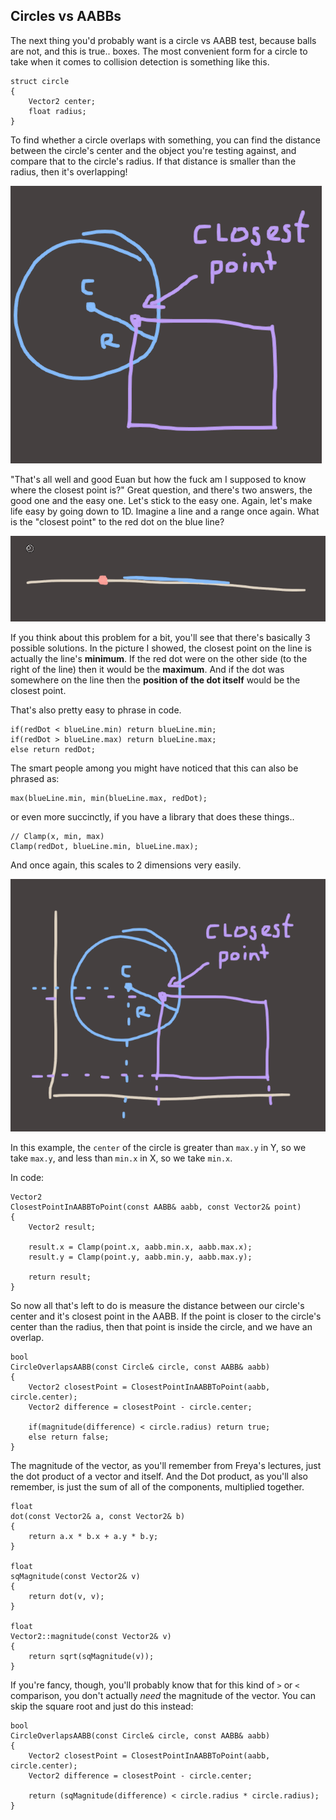 ## Circles vs AABBs

The next thing you'd probably want is a circle vs AABB test, because balls are not, and this is true.. boxes. The most convenient form for a circle to take when it comes to collision detection is something like this.

```
struct circle
{
	Vector2 center;
	float radius;
}
```

To find whether a circle overlaps with something, you can find the distance between the circle's center and the object you're testing against, and compare that to the circle's radius. If that distance is smaller than the radius, then it's overlapping!

![](img/circle_1.png)

"That's all well and good Euan but how the fuck am I supposed to know where the closest point is?" Great question, and there's two answers, the good one and the easy one. Let's stick to the easy one. Again, let's make life easy by going down to 1D. Imagine a line and a range once again. What is the "closest point" to the red dot on the blue line?

![](img/circle_2.png)

If you think about this problem for a bit, you'll see that there's basically 3 possible solutions. In the picture I showed, the closest point on the line is actually the line's **minimum**. If the red dot were on the other side (to the right of the line) then it would be the **maximum**. And if the dot was somewhere on the line then the **position of the dot itself** would be the closest point.

That's also pretty easy to phrase in code.

```
if(redDot < blueLine.min) return blueLine.min;
if(redDot > blueLine.max) return blueLine.max;
else return redDot;
```

The smart people among you might have noticed that this can also be phrased as:

```
max(blueLine.min, min(blueLine.max, redDot);
```

or even more succinctly, if you have a library that does these things..
```
// Clamp(x, min, max)
Clamp(redDot, blueLine.min, blueLine.max);
```

And once again, this scales to 2 dimensions very easily.

![](img/circle_3.png)

In this example, the `center` of the circle is greater than `max.y` in Y, so we take `max.y`, and less than `min.x` in X, so we take `min.x`.

In code:

```
Vector2
ClosestPointInAABBToPoint(const AABB& aabb, const Vector2& point)
{
	Vector2 result;

	result.x = Clamp(point.x, aabb.min.x, aabb.max.x);
	result.y = Clamp(point.y, aabb.min.y, aabb.max.y);

	return result;
}
```

So now all that's left to do is measure the distance between our circle's center and it's closest point in the AABB. If the point is closer to the circle's center than the radius, then that point is inside the circle, and we have an overlap.

```
bool
CircleOverlapsAABB(const Circle& circle, const AABB& aabb)
{
	Vector2 closestPoint = ClosestPointInAABBToPoint(aabb, circle.center);
	Vector2 difference = closestPoint - circle.center;

	if(magnitude(difference) < circle.radius) return true;
	else return false;
}
```

The magnitude of the vector, as you'll remember from Freya's lectures, just the dot product of a vector and itself. And the Dot product, as you'll also remember, is just the sum of all of the components, multiplied together.

```
float
dot(const Vector2& a, const Vector2& b)
{
	return a.x * b.x + a.y * b.y;
}

float
sqMagnitude(const Vector2& v)
{
	return dot(v, v);
}

float
Vector2::magnitude(const Vector2& v)
{
	return sqrt(sqMagnitude(v));
}
```

If you're fancy, though, you'll probably know that for this kind of `>` or `<` comparison, you don't actually *need* the magnitude of the vector. You can skip the square root and just do this instead: 

```
bool
CircleOverlapsAABB(const Circle& circle, const AABB& aabb)
{
	Vector2 closestPoint = ClosestPointInAABBToPoint(aabb, circle.center);
	Vector2 difference = closestPoint - circle.center;

	return (sqMagnitude(difference) < circle.radius * circle.radius);
}
```


